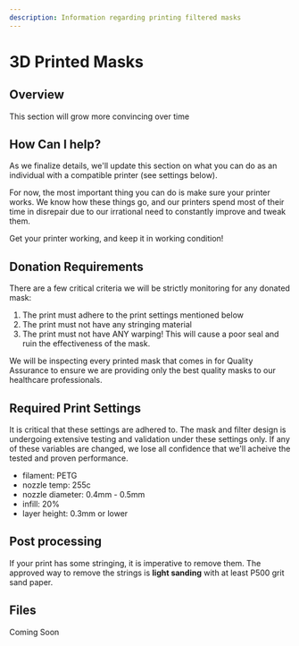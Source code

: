 ```yaml
---
description: Information regarding printing filtered masks
---
```


# 3D Printed Masks

## Overview



This section will grow more convincing over time

## How Can I help?

As we finalize details, we'll update this section on what you can do as an individual with a compatible printer \(see settings below\).

For now, the most important thing you can do is make sure your printer works. We know how these things go, and our printers spend most of their time in disrepair due to our irrational need to constantly improve and tweak them.

Get your printer working, and keep it in working condition!

## Donation Requirements

There are a few critical criteria we will be strictly monitoring for any donated mask:

1. The print must adhere to the print settings mentioned below
2. The print must not have any stringing material
3. The print must not have ANY warping! This will cause a poor seal and ruin the effectiveness of the mask.

We will be inspecting every printed mask that comes in for Quality Assurance to ensure we are providing only the best quality masks to our healthcare professionals. 

## Required Print Settings

It is critical that these settings are adhered to. The mask and filter design is undergoing extensive testing and validation under these settings only. If any of these variables are changed, we lose all confidence that we'll acheive the tested and proven performance.

* filament: PETG
* nozzle temp: 255c
* nozzle diameter: 0.4mm - 0.5mm
* infill: 20%
* layer height: 0.3mm or lower

## Post processing

If your print has some stringing, it is imperative to remove them. The approved way to remove the strings is **light sanding** with at least P500 grit sand paper.

## Files

Coming Soon



